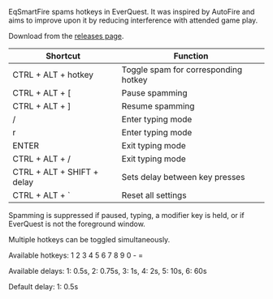 EqSmartFire spams hotkeys in EverQuest. It was inspired by AutoFire and aims to improve upon it by reducing 
interference with attended game play.

Download from the [releases page](https://github.com/grantoverby/EqSmartFire/releases/latest).

| Shortcut                   | Function                             |
|----------------------------|--------------------------------------|
| CTRL + ALT + hotkey        | Toggle spam for corresponding hotkey |
| CTRL + ALT + [             | Pause spamming                       |
| CTRL + ALT + ]             | Resume spamming                      |
| /                          | Enter typing mode                    |
| r                          | Enter typing mode                    |
| ENTER                      | Exit typing mode                     |
| CTRL + ALT + /             | Exit typing mode                     |
| CTRL + ALT + SHIFT + delay | Sets delay between key presses       |
| CTRL + ALT + `             | Reset all settings                   |

Spamming is suppressed if paused, typing, a modifier key is held, or if EverQuest is not the foreground window.

Multiple hotkeys can be toggled simultaneously.

Available hotkeys: 1 2 3 4 5 6 7 8 9 0 - =

Available delays: 1: 0.5s, 2: 0.75s, 3: 1s, 4: 2s, 5: 10s, 6: 60s

Default delay: 1: 0.5s
